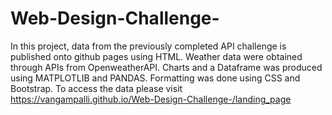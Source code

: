 # Web-Design-Challenge-

In this project, data from the previously completed API challenge is published onto github pages using HTML. Weather data were obtained through APIs from OpenweatherAPI. Charts and a Dataframe was produced using MATPLOTLIB and PANDAS. Formatting was done using CSS and Bootstrap. 
To access the data please visit https://vangampalli.github.io/Web-Design-Challenge-/landing_page 
